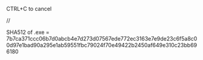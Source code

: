 CTRL+C to cancel 

//

SHA512 of .exe = 7b7ca371ccc06b7d0abcb4e7d273d07567ede772ec3163e7e9de23c6f5a8c00d97e1bad90a295e1ab59551fbc79024f70e49422b2450af649e310c23bb696180
